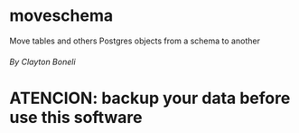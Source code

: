 # moveschema
Move tables and others Postgres objects from a schema to another

###### By Clayton Boneli

# ATENCION: backup your data before use this software
